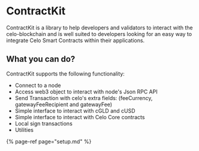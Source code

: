# ContractKit

ContractKit is a library to help developers and validators to interact with the celo-blockchain and is well suited to developers looking for an easy way to integrate Celo Smart Contracts within their applications.

## What you can do?

ContractKit supports the following functionality:

* Connect to a node
* Access web3 object to interact with node's Json RPC API
* Send Transaction with celo's extra fields: \(feeCurrency, gatewayFeeRecipient and gatewayFee\)
* Simple interface to interact with cGLD and cUSD
* Simple interface to interact with Celo Core contracts
* Local sign transactions
* Utilities

{% page-ref page="setup.md" %}

